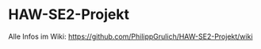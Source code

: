 HAW-SE2-Projekt
===============

Alle Infos im Wiki:
https://github.com/PhilippGrulich/HAW-SE2-Projekt/wiki
